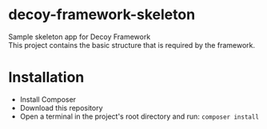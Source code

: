 # decoy-framework-skeleton
Sample skeleton app for Decoy Framework   
This project contains the basic structure that is required by the framework.   

# Installation
- Install Composer  
- Download this repository  
- Open a terminal in the project's root directory and run:  ```composer install```
